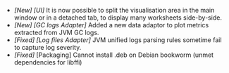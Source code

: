 * _[New] [UI]_ It is now possible to split the visualisation area in the main window or in a detached tab, to display many worksheets side-by-side.
* _[New] [GC logs Adapter]_ Added a new data adaptor to plot metrics extracted from JVM GC logs.  
* _[Fixed] [Log files Adapter]_ JVM unified logs parsing rules sometime fail to capture log severity.  
* _[Fixed]_ [Packaging] Cannot install .deb on Debian bookworm (unmet dependencies for libffi)  